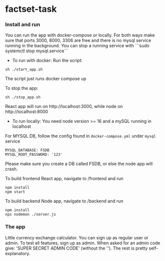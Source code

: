 # factset-task
<h3> Install and run </h3>
You can run the app with docker-compose or locally. For both ways make sure that ports 3000, 8000, 3306 are free and there is no mysql service running in the background. You can stop a running service with ```sudo systemctl stop mysql.service```

- To run with docker:
Run the script:
```
sh ./start_app.sh
```

The script just runs docker compose up

To stop the app:
```
sh ./stop_app.sh
```
React app will run on http://localhost:3000, while node on http://localhost:8000
- To run locally:
You need node version >= 16 and a mySQL running in localhost

For MYSQL DB, follow the config found in ```docker-compose.yml``` under ```mysql``` service
```
MYSQL_DATABASE: FSDB
MYSQL_ROOT_PASSWORD: '123'
```
Please make sure you create a DB called FSDB, or else the node app will crash.

To build frontend React app, navigate to /frontend and run 
```
npm install
npm start
```


To build backend Node app, navigate to /backend and run 
```
npm install
npx nodemon ./server.js
```

<h3> The app </h3>

Little currency exchange calculator. You can sign up as regular user or admin. To test all features, sign up as admin. When asked for an admin code give: 'SUPER SECRET ADMIN CODE' (without the ''). The rest is pretty self-explanatory.
